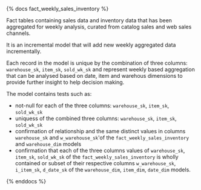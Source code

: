 {% docs fact_weekly_sales_inventory %}

Fact tables containing sales data and inventory data that has been
aggregated for weekly analysis, curated from catalog sales and web sales
channels.

It is an incremental model that will add new weekly aggregated data incrementally.

Each record in the model is unique by the combination of three columns: `warehouse_sk`, `item_sk`, `sold_wk_sk` and represent weekly based aggregation that can be analysed based on date, item and warehous dimensions to provide further insight to help decision making.

The model contains tests such as: 
- not-null for each of the three columns: `warehouse_sk`, `item_sk`, `sold_wk_sk` 
- uniquess of the combined three columns: `warehouse_sk`, `item_sk`, `sold_wk_sk`   
- confirmation of relationship and the same distinct values in columns `warehouse_sk` and `w_warehouse_sk`'of the  `fact_weekly_sales_inventory` and `warehouse_dim` models
- confirmation that each of the three columns values of `warehouse_sk`, `item_sk`, `sold_wk_sk` of the `fact_weekly_sales_inventory` is wholly contained or subset of their respective columns `w_warehouse_sk`, `i_item_sk`, `d_date_sk` of the `warehouse_dim`, `item_dim`, `date_dim` models.

{% enddocs %}